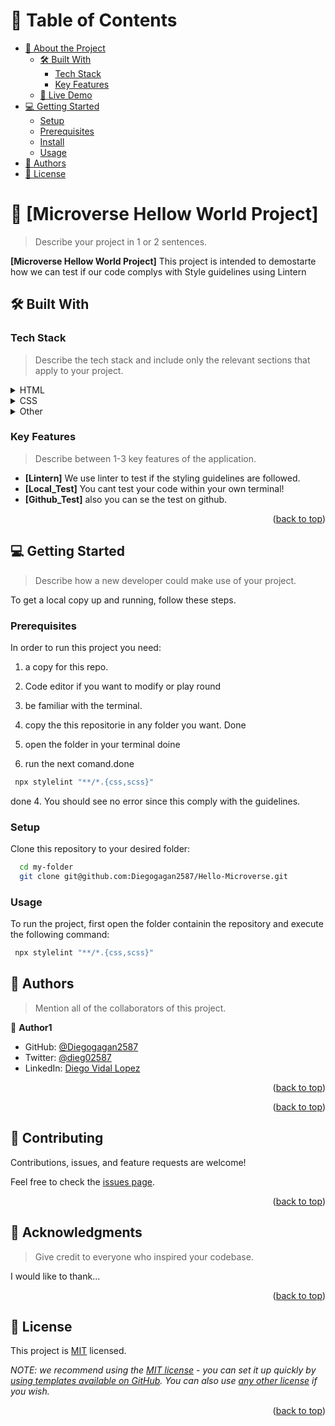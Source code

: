 <a name="readme-top"></a>




# 📗 Table of Contents

- [📖 About the Project](#about-project)
  - [🛠 Built With](#built-with)
    - [Tech Stack](#tech-stack)
    - [Key Features](#key-features)
  - [🚀 Live Demo](#live-demo)
- [💻 Getting Started](#getting-started)
  - [Setup](#setup)
  - [Prerequisites](#prerequisites)
  - [Install](#install)
  - [Usage](#usage)
- [👥 Authors](#authors)
- [📝 License](#license)



# 📖 [Microverse Hellow World Project] <a name="about-project"></a>

> Describe your project in 1 or 2 sentences.

**[Microverse Hellow World Project]** This project is intended to demostarte how we can test
if our code complys with Style guidelines using Lintern

## 🛠 Built With <a name="built-with"></a>

### Tech Stack <a name="tech-stack"></a>

> Describe the tech stack and include only the relevant sections that apply to your project.

<details>
  <summary>HTML</summary>
  <ul>
    <li><a href="">Index.html</a></li>
  </ul>
</details>

<details>
  <summary>CSS</summary>
  <ul>
    <li><a href="">style.css</a></li>
  </ul>
</details>

<details>
<summary>Other</summary>
  <ul>
    <li><a href="">Lintern</a></li>
  </ul>
</details>

<!-- Features -->

### Key Features <a name="key-features"></a>

> Describe between 1-3 key features of the application.

- **[Lintern]** We use linter to test if the styling guidelines are followed.
- **[Local_Test]** You cant test your code within your own terminal!
- **[Github_Test]** also you can se the test on github.

<p align="right">(<a href="#readme-top">back to top</a>)</p>


<!-- GETTING STARTED -->

## 💻 Getting Started <a name="getting-started"></a>

> Describe how a new developer could make use of your project.

To get a local copy up and running, follow these steps.

### Prerequisites

In order to run this project you need:
1. a copy for this repo.
2. Code editor if you want to modify or play round
3. be familiar with the terminal.

1. copy the this repositorie in any folder you want. Done
2. open the folder in your terminal doine
3. run the next comand.done
```sh
 npx stylelint "**/*.{css,scss}"
``` 
done
4. You should see no error since this comply with the guidelines.


### Setup

Clone this repository to your desired folder:

```sh
  cd my-folder
  git clone git@github.com:Diegogagan2587/Hello-Microverse.git
```


### Usage

To run the project, first open the folder containin the repository and 
execute the following command:

```sh
 npx stylelint "**/*.{css,scss}"
```


## 👥 Authors <a name="authors"></a>

> Mention all of the collaborators of this project.

👤 **Author1**

- GitHub: [@Diegogagan2587](https://github.com/Diegogagan2587)
- Twitter: [@dieg02587](https://twitter.com/dieg02587)
- LinkedIn: [Diego Vidal Lopez](https://www.linkedin.com/in/diego-vidal2587/)



<p align="right">(<a href="#readme-top">back to top</a>)</p>

<!-- FUTURE FEATURES -->

<p align="right">(<a href="#readme-top">back to top</a>)</p>

<!-- CONTRIBUTING -->

## 🤝 Contributing <a name="contributing"></a>

Contributions, issues, and feature requests are welcome!

Feel free to check the [issues page](../../issues/).

<p align="right">(<a href="#readme-top">back to top</a>)</p>



<!-- ACKNOWLEDGEMENTS -->

## 🙏 Acknowledgments <a name="acknowledgements"></a>

> Give credit to everyone who inspired your codebase.

I would like to thank...

<p align="right">(<a href="#readme-top">back to top</a>)</p>


## 📝 License <a name="license"></a>

This project is [MIT](./LICENSE) licensed.

_NOTE: we recommend using the [MIT license](https://choosealicense.com/licenses/mit/) - you can set it up quickly by [using templates available on GitHub](https://docs.github.com/en/communities/setting-up-your-project-for-healthy-contributions/adding-a-license-to-a-repository). You can also use [any other license](https://choosealicense.com/licenses/) if you wish._

<p align="right">(<a href="#readme-top">back to top</a>)</p>